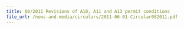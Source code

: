 ```yaml
---
title: 08/2011 Revisions of A10, A11 and A13 permit conditions
file_url: /news-and-media/circulars/2011-06-01-Circular082011.pdf
---
```

